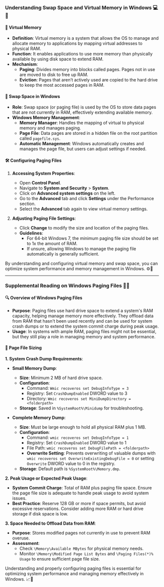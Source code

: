 ### Understanding Swap Space and Virtual Memory in Windows 💻🔄

#### 📜 **Virtual Memory**

- **Definition**: Virtual memory is a system that allows the OS to manage and allocate memory to applications by mapping virtual addresses to physical RAM.
- **Function**: It enables applications to use more memory than physically available by using disk space to extend RAM.
- **Mechanism**:
  - **Paging**: Divides memory into blocks called pages. Pages not in use are moved to disk to free up RAM.
  - **Eviction**: Pages that aren’t actively used are copied to the hard drive to keep the most accessed pages in RAM.

#### 💾 **Swap Space in Windows**

- **Role**: Swap space (or paging file) is used by the OS to store data pages that are not currently in RAM, effectively extending available memory.
- **Windows Memory Management**:
  - **Memory Manager**: Handles the mapping of virtual to physical memory and manages paging.
  - **Page File**: Data pages are stored in a hidden file on the root partition called `pagefile.sys`.
  - **Automatic Management**: Windows automatically creates and manages the page file, but users can adjust settings if needed.

#### 🛠️ **Configuring Paging Files**

1. **Accessing System Properties**:
   - Open **Control Panel**.
   - Navigate to **System and Security** > **System**.
   - Click on **Advanced system settings** on the left.
   - Go to the **Advanced** tab and click **Settings** under the Performance section.
   - Select the **Advanced** tab again to view virtual memory settings.

2. **Adjusting Paging File Settings**:
   - Click **Change** to modify the size and location of the paging files.
   - **Guidelines**:
     - For 64-bit Windows 7, the minimum paging file size should be set to 1x the amount of RAM.
     - If unsure, allowing Windows to manage the paging file automatically is generally sufficient.

By understanding and configuring virtual memory and swap space, you can optimize system performance and memory management in Windows. ⚙️🧠

---

### Supplemental Reading on Windows Paging Files 📄💾

#### 🔍 **Overview of Windows Paging Files**

- **Purpose**: Paging files use hard drive space to extend a system's RAM capacity, helping manage memory more effectively. They offload data from RAM that hasn't been used recently and can be used for system crash dumps or to extend the system commit charge during peak usage.
- **Usage**: In systems with ample RAM, paging files might not be essential, but they still play a role in managing memory and system performance.

#### 📏 **Page File Sizing**

**1. System Crash Dump Requirements**:
   - **Small Memory Dump**:
     - **Size**: Minimum 2 MB of hard drive space.
     - **Configuration**: 
       - Command: `Wmic recoveros set DebugInfoType = 3`
       - Registry: Set `CrashDumpEnabled` DWORD value to 3
       - Directory: `Wmic recoveros set MiniDumpDirectory = <folderpath>`
     - **Storage**: Saved in `%SystemRoot%\Minidump` for troubleshooting.

   - **Complete Memory Dump**:
     - **Size**: Must be large enough to hold all physical RAM plus 1 MB.
     - **Configuration**: 
       - Command: `wmic recoveros set DebugInfoType = 1`
       - Registry: Set `CrashDumpEnabled` DWORD value to 1
       - File Path: `wmic recoveros set DebugFilePath = <folderpath>`
       - **Overwrite Setting**: Prevents overwriting of valuable dumps with `wmic recoveros set OverwriteExistingDebugFile = 0` or setting `Overwrite` DWORD value to 0 in the registry.
     - **Storage**: Default path is `%SystemRoot%\Memory.dmp`.

**2. Peak Usage or Expected Peak Usage**:
   - **System Commit Charge**: Total of RAM plus paging file space. Ensure the page file size is adequate to handle peak usage to avoid system issues.
   - **Best Practice**: Reserve 128 GB or more if space permits, but avoid excessive reservations. Consider adding more RAM or hard drive storage if disk space is low.

**3. Space Needed to Offload Data from RAM**:
   - **Purpose**: Stores modified pages not currently in use to prevent RAM overuse.
   - **Assessment**:
     - Check `\Memory\Available MBytes` for physical memory needs.
     - Monitor `\Memory\Modified Page List Bytes` and `\Paging Files(*)% Usage` to ensure sufficient page file size.

Understanding and properly configuring paging files is essential for optimizing system performance and managing memory effectively in Windows. 📈🧠